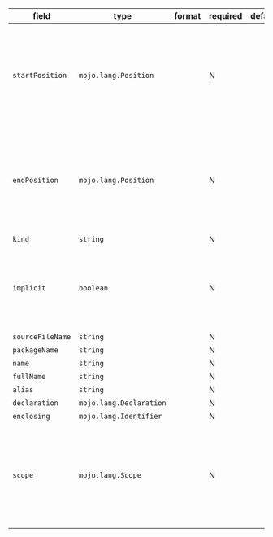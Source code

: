 | field | type | format | required | default | description |
|---|---|---|---|---|---|
| `startPosition` | `mojo.lang.Position` |  | N |  | Positions<br>Position describes an arbitrary source positionincluding the file, line, and column location.A Position is valid if the line number is > 0. |
| `endPosition` | `mojo.lang.Position` |  | N |  | Positions<br>Position describes an arbitrary source positionincluding the file, line, and column location.A Position is valid if the line number is > 0. |
| `kind` | `string` |  | N |  |
| `implicit` | `boolean` |  | N |  | Whether the Decl represents something directly written in source orit was implicitly generated by the type-checker. |
| `sourceFileName` | `string` |  | N |  |
| `packageName` | `string` |  | N |  |
| `name` | `string` |  | N |  |
| `fullName` | `string` |  | N |  |
| `alias` | `string` |  | N |  |
| `declaration` | `mojo.lang.Declaration` |  | N |  |
| `enclosing` | `mojo.lang.Identifier` |  | N |  |  |
| `scope` | `mojo.lang.Scope` |  | N |  | A Scope maintains the set of named language entities declaredin the scope and a link to the immediately surrounding (enclosing)scope. |
